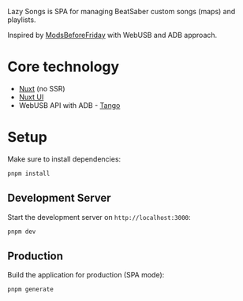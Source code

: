Lazy Songs is SPA for managing BeatSaber custom songs (maps) and playlists.

Inspired by [ModsBeforeFriday](https://github.com/Lauriethefish/ModsBeforeFriday) with WebUSB and ADB approach.

# Core technology

- [Nuxt](https://nuxt.com/) (no SSR)
- [Nuxt UI](https://ui.nuxt.com/)
- WebUSB API with ADB - [Tango](https://github.com/yume-chan/ya-webadb)

# Setup

Make sure to install dependencies:

```bash
pnpm install
```

## Development Server

Start the development server on `http://localhost:3000`:

```bash
pnpm dev
```

## Production

Build the application for production (SPA mode):

```bash
pnpm generate
```
